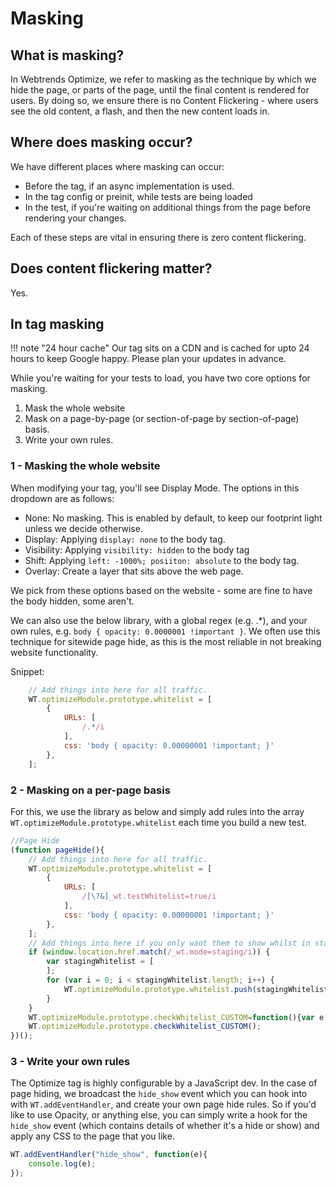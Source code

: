 # Masking

## What is masking?

In Webtrends Optimize, we refer to masking as the technique by which we hide the page, or parts of the page, until the final content is rendered for users. By doing so, we ensure there is no Content Flickering - where users see the old content, a flash, and then the new content loads in. 

## Where does masking occur?

We have different places where masking can occur:

- Before the tag, if an async implementation is used.
- In the tag config or preinit, while tests are being loaded
- In the test, if you're waiting on additional things from the page before rendering your changes. 

Each of these steps are vital in ensuring there is zero content flickering.

## Does content flickering matter?

Yes. 

## In tag masking

!!! note "24 hour cache"
    Our tag sits on a CDN and is cached for upto 24 hours to keep Google happy. Please plan your updates in advance. 

While you're waiting for your tests to load, you have two core options for masking.

1. Mask the whole website
2. Mask on a page-by-page (or section-of-page by section-of-page) basis.
3. Write your own rules.

### 1 - Masking the whole website

When modifying your tag, you'll see Display Mode. The options in this dropdown are as follows:

- None: No masking. This is enabled by default, to keep our footprint light unless we decide otherwise.
- Display: Applying `display: none` to the body tag. 
- Visibility: Applying `visibility: hidden` to the body tag
- Shift: Applying `left: -1000%; posiiton: absolute` to the body tag.
- Overlay: Create a layer that sits above the web page.

We pick from these options based on the website - some are fine to have the body hidden, some aren't. 

We can also use the below library, with a global regex (e.g. .*), and your own rules, e.g. `body { opacity: 0.0000001 !important }`. We often use this technique for sitewide page hide, as this is the most reliable in not breaking website functionality. 

Snippet:

``` javascript
    // Add things into here for all traffic.
    WT.optimizeModule.prototype.whitelist = [
        {
            URLs: [
                /.*/i
            ],
            css: 'body { opacity: 0.00000001 !important; }'
        },
    ];
```

### 2 - Masking on a per-page basis

For this, we use the library as below and simply add rules into the array `WT.optimizeModule.prototype.whitelist` each time you build a new test.

``` javascript
//Page Hide
(function pageHide(){
    // Add things into here for all traffic.
    WT.optimizeModule.prototype.whitelist = [
        {
            URLs: [
                /[\?&]_wt.testWhitelist=true/i
            ],
            css: 'body { opacity: 0.00000001 !important; }'
        },
    ];
    // Add things into here if you only want them to show whilst in staging mode.
    if (window.location.href.match(/_wt.mode=staging/i)) {
        var stagingWhitelist = [
        ];
        for (var i = 0; i < stagingWhitelist.length; i++) {
            WT.optimizeModule.prototype.whitelist.push(stagingWhitelist[i]);
        }
    }
    WT.optimizeModule.prototype.checkWhitelist_CUSTOM=function(){var e,t,o,n=function(e){var o=e||"";return{add:function(e){e.length&&(o+=e+"\n")},output:function(e){var t;if(o.length){if(e&&(t=document.getElementById(e)),t)return!1;(t=document.createElement("style")).setAttribute("type","text/css"),e&&(t.id=e),t.styleSheet?t.styleSheet.cssText=o:t.appendChild(document.createTextNode(o)),document.getElementsByTagName("head")[0].appendChild(t),o=""}},remove:function(e,t){if(!e)return!1;e=(t=t||window.document).getElementById(e);e&&"style"==e.nodeName.toLowerCase()&&e.parentNode.removeChild(e)}}},i=WT.optimizeModule.prototype.whitelist||[];try{for(var r="",a=!1,d=0,s=i.length;d<s;d++){var u,c=i[d],p=c;c.URLs&&c.css&&(p=c.URLs,u=c.css||""),!0===function(e){if(!e)return!1;!1==e instanceof Array&&(e=[e]);for(var t,o=0;t=e[o];o++)if(window.location.href.match(t))return!0;return!1}(p)&&(u&&(r+=u),WT.optimizeModule.prototype.wtConfigObj.s_pageTimeout=5e3,WT.optimizeModule.prototype.wtConfigObj.s_pageDisplayMode="custom",a=!0)}return""!==(WT.obfHide=r)&&(e=(e=r).match(/[\{\}]+/)?e:e+"{ opacity: 0.00001 !important; }",t=new n(e),o="wto-css-capi-"+Math.floor(1e3*Math.random()),WT.addEventHandler("hide_show",function(e){e.params&&(!1===e.params.display&&t.output(o),!0===e.params.display&&t.remove(o))}),setTimeout(function(){t.remove(o)},5100)),a}catch(e){}};
    WT.optimizeModule.prototype.checkWhitelist_CUSTOM();
})();
```

### 3 - Write your own rules

The Optimize tag is highly configurable by a JavaScript dev. In the case of page hiding, we broadcast the `hide_show` event which you can hook into with `WT.addEventHandler`, and create your own page hide rules. So if you'd like to use Opacity, or anything else, you can simply write a hook for the `hide_show` event (which contains details of whether it's a hide or show) and apply any CSS to the page that you like. 

``` javascript
WT.addEventHandler("hide_show", function(e){
    console.log(e);
});
```